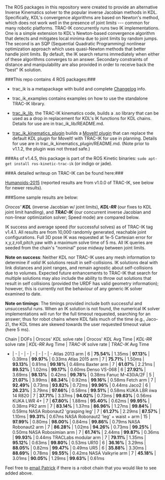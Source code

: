 The ROS packages in this repository were created to provide an alternative
Inverse Kinematics solver to the popular inverse Jacobian methods in KDL.
Specifically, KDL's convergence algorithms are based on Newton's method, which
does not work well in the presence of joint limits --- common for many robotic
platforms.  TRAC-IK concurrently runs two IK implementations.  One is a simple
extension to KDL's Newton-based convergence algorithm that detects and
mitigates local minima due to joint limits by random jumps.  The second is an
SQP (Sequential Quadratic Programming) nonlinear optimization approach which
uses quasi-Newton methods that better handle joint limits.  By default, the IK
search returns immediately when either of these algorithms converges to an
answer.  Secondary constraints of distance and manipulability are also provided 
in order to receive back the "best" IK solution.

###This repo contains 4 ROS packages:###

- trac\_ik is a metapackage with build and complete [Changelog](https://bitbucket.org/traclabs/trac_ik/src/HEAD/trac_ik/CHANGELOG.rst) info.

- trac\_ik\_examples contains examples on how to use the standalone TRAC-IK library.

- [trac\_ik\_lib](https://bitbucket.org/traclabs/trac_ik/src/HEAD/trac_ik_lib), the TRAC-IK kinematics code,
builds a .so library that can be used as a drop in replacement for KDL's IK
functions for KDL chains. Details for use are in trac\_ik\_lib/README.md.

- [trac\_ik\_kinematics\_plugin](https://bitbucket.org/traclabs/trac_ik/src/HEAD/trac_ik_kinematics_plugin) builds a [MoveIt! plugin](http://moveit.ros.org/documentation/concepts/#kinematics) that can
replace the default KDL plugin for MoveIt! with TRAC-IK for use in planning.
Details for use are in trac\_ik\_kinematics\_plugin/README.md. (Note prior to v1.1.2, the plugin was not thread safe.)

###As of v1.4.5, this package is part of the ROS Kinetic binaries: `sudo apt-get install ros-kinetic-trac-ik` (or indigo or jade).

###A detailed writeup on TRAC-IK can be found here:###

[Humanoids-2015](https://personal.traclabs.com/~pbeeson/publications/b2hd-Beeson-humanoids-15.html) (reported results are from v1.0.0 of TRAC-IK, see below for newer results).

###Some sample results are below: 

_Orocos' **KDL**_ (inverse Jacobian w/ joint limits), _**KDL-RR**_ (our fixes to KDL joint limit handling), and _**TRAC-IK**_ (our concurrent inverse Jacobian and non-linear optimization solver; Speed mode) are compared below.

IK success and average speed (for successful solves) as of TRAC-IK tag v1.4.1.  All results are from 10,000 randomly generated, reachable joint configurations.  Full 3D pose IK was requested at 1e-5 Cartesian error for x,y,z,roll,pitch,yaw with a maximum solve time of 5 ms.  All IK queries are seeded from the chain's "nominal" pose midway between joint limits.

**Note on success**: Neither KDL nor TRAC-IK uses any mesh information to determine if _valid_ IK solutions result in self-collisions.  IK solutions deal with link distances and joint ranges, and remain agnostic about self-collisions due to volumes.  Expected future enhancements to TRAC-IK that search for multiple solutions may also include the ability to throw out solutions that result in self collisions (provided the URDF has valid geometry information); however, this is currently not the behaviour of any generic IK solver examined to date.

**Note on timings**: The timings provided include both successful and unsuccessful runs.  When an IK solution is not found, the numerical IK solver implementations will run for the full timeout requested, searching for an answer; thus for robot chains where KDL fails much of the time (e.g., Jaco-2), the KDL times are skewed towards the user requested timeout value (here 5 ms).  

Chain | DOFs | Orocos' _KDL_ solve rate | Orocos' _KDL_ Avg Time | _KDL-RR_ solve rate | _KDL-RR_ Avg Time | _TRAC-IK_ solve rate | _TRAC-IK_ Avg Time
- | - | - | - | - | - | - | -
Atlas 2013 arm | 6 | **75.54%** | 1.35ms | **97.13%** | 0.39ms | **99.97%** | 0.33ms
Atlas 2015 arm | 7 | **75.71%** | 1.50ms | **93.13%** | 0.81ms | **99.18%** | 0.48ms
Baxter arm | 7 | **61.07%** | 2.21ms | **89.52%** | 1.02ms | **99.17%** | 0.60ms
Denso VS-068 | 6 | **27.92%** | 3.69ms | **98.13%** | 0.42ms | **99.78%** | 0.38ms
Fanuc M-430iA/2F | 5 | **21.07%** | 3.99ms | **88.34%** | 0.92ms | **99.16%** | 0.58ms
Fetch arm | 7 | **92.49%** | 0.73ms | **93.82%** | 0.72ms | **99.96%** | 0.44ms
Jaco2 | 6 | **26.23%** | 3.79ms | **97.66%** | 0.58ms | **99.51%** | 0.58ms
KUKA LBR iiwa 14 R820 | 7 | **37.71%** | 3.37ms | **94.02%** | 0.73ms | **99.63%** | 0.56ms
KUKA LWR 4+ | 7 | **67.80%** | 1.88ms | **95.40%** | 0.62ms | **99.95%** | 0.38ms
PR2 arm | 7 | **83.14%** | 1.37ms | **86.96%** | 1.27ms | **99.84%** | 0.59ms
NASA Robonaut2 'grasping leg' | 7 | **61.27%** | 2.29ms | **87.57%** | 1.10ms | **99.31%** | 0.67ms
NASA Robonaut2 'leg' + waist + arm | 15 | **97.99%** | 0.80ms | **98.00%** | 0.84ms | **99.86%** | 0.79ms
NASA Robonaut2 arm | 7 | **86.28%** | 1.02ms | **94.26%** | 0.73ms | **99.25%** | 0.50ms
NASA Robosimian arm | 7 | **61.74%** | 2.44ms | **99.87%** | 0.36ms | **99.93%** | 0.44ms
TRACLabs modular arm | 7 | **79.11%** | 1.35ms | **95.12%** | 0.63ms | **99.80%** | 0.53ms
UR10 | 6 | **36.16%** | 3.29ms | **88.05%** | 0.82ms | **99.47%** | 0.49ms
UR5 | 6 | **35.88%** | 3.30ms | **88.69%** | 0.78ms | **99.55%** | 0.42ms
NASA Valkyrie arm | 7 | **45.18%** | 3.01ms | **90.05%** | 1.29ms | **99.63%** | 0.61ms

Feel free to [email Patrick](mailto:pbeeson@traclabs.com) if there is a robot chain that you would like to see added above.